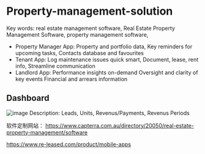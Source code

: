 # Property-management-solution
Key words: real estate management software, Real Estate Property Management Software, property management software, 

* Property Manager App: 
Property and portfolio data, 
Key reminders for upcoming tasks, 
Contacts database and favourites
* Tenant App: 
Log maintenance issues quick smart, 
Document, lease, rent info, 
Streamline communication
* Landlord App: 
Performance insights on-demand
Oversight and clarity of key events
Financial and arrears information


## Dashboard
![image](https://user-images.githubusercontent.com/33156021/206898688-128e3896-8f7e-47fb-8eb7-55b833f60e19.png)
Description: Leads, Units, Revenus/Payments, Revenus Periods




软件定制网站：
https://www.capterra.com.au/directory/20050/real-estate-property-management/software

https://www.re-leased.com/product/mobile-apps
